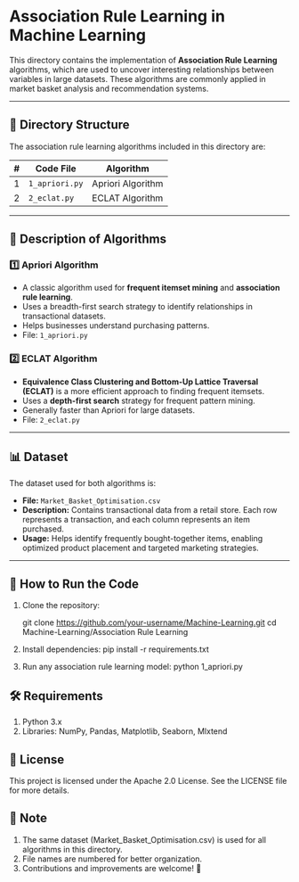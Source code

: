 # **Association Rule Learning in Machine Learning**

This directory contains the implementation of **Association Rule Learning** algorithms, which are used to uncover interesting relationships between variables in large datasets. These algorithms are commonly applied in market basket analysis and recommendation systems.

---

## 📂 **Directory Structure**
The association rule learning algorithms included in this directory are:

| #  | Code File | Algorithm |
|----|----------|------------|
| 1  | `1_apriori.py` | Apriori Algorithm |
| 2  | `2_eclat.py` | ECLAT Algorithm |

---

## 📝 **Description of Algorithms**
### 1️⃣ **Apriori Algorithm**
- A classic algorithm used for **frequent itemset mining** and **association rule learning**.
- Uses a breadth-first search strategy to identify relationships in transactional datasets.
- Helps businesses understand purchasing patterns.
- File: `1_apriori.py`

### 2️⃣ **ECLAT Algorithm**
- **Equivalence Class Clustering and Bottom-Up Lattice Traversal (ECLAT)** is a more efficient approach to finding frequent itemsets.
- Uses a **depth-first search** strategy for frequent pattern mining.
- Generally faster than Apriori for large datasets.
- File: `2_eclat.py`

---

## 📊 **Dataset**
The dataset used for both algorithms is:

- **File:** `Market_Basket_Optimisation.csv`
- **Description:** Contains transactional data from a retail store. Each row represents a transaction, and each column represents an item purchased.
- **Usage:** Helps identify frequently bought-together items, enabling optimized product placement and targeted marketing strategies.

---

## 🚀 **How to Run the Code**
1. Clone the repository:
   
   git clone https://github.com/your-username/Machine-Learning.git
   cd Machine-Learning/Association Rule Learning

2. Install dependencies:
   pip install -r requirements.txt

3. Run any association rule learning model:
   python 1_apriori.py

## **🛠 Requirements**

  1. Python 3.x
  2. Libraries: NumPy, Pandas, Matplotlib, Seaborn, Mlxtend

## **📜 License**
  This project is licensed under the Apache 2.0 License. See the LICENSE file for more details.

## **📌 Note**

  1. The same dataset (Market_Basket_Optimisation.csv) is used for all algorithms in this directory.
  2. File names are numbered for better organization.
  3. Contributions and improvements are welcome! 🚀



